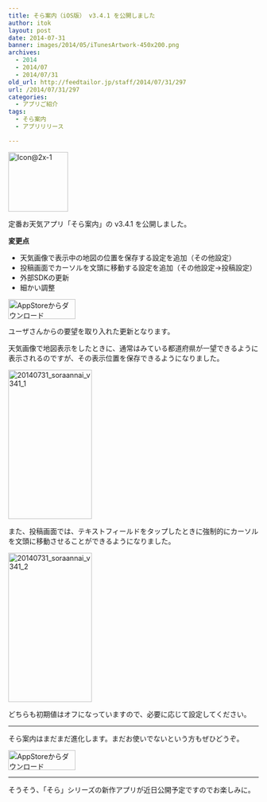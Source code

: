 ```yaml
---
title: そら案内（iOS版） v3.4.1 を公開しました
author: itok
layout: post
date: 2014-07-31
banner: images/2014/05/iTunesArtwork-450x200.png
archives:
  - 2014
  - 2014/07
  - 2014/07/31
old_url: http://feedtailor.jp/staff/2014/07/31/297
url: /2014/07/31/297
categories:
  - アプリご紹介
tags:
  - そら案内
  - アプリリリース

---
```

<a href="https://itunes.apple.com/jp/app/id599856811" target=_blank><img src="/images/2014/05/19b3eee70366dac93faf64e64d75a72e.png" alt="Icon@2x-1" width="120" height="120" class="alignnone size-full wp-image-117" /></a>

定番お天気アプリ「そら案内」の v3.4.1 を公開しました。

**変更点**

  * 天気画像で表示中の地図の位置を保存する設定を追加（その他設定）
  * 投稿画面でカーソルを文頭に移動する設定を追加（その他設定→投稿設定）
  * 外部SDKの更新
  * 細かい調整

<a href="https://itunes.apple.com/jp/app/id599856811" target=_blank><img src="/images/2014/04/Download_on_the_App_Store_Badge_JP_135x40_1004.png" alt="AppStoreからダウンロード" width="135" height="40" class="alignnone size-full wp-image-58" /></a>

ユーザさんからの要望を取り入れた更新となります。

天気画像で地図表示をしたときに、通常はみている都道府県が一望できるように表示されるのですが、その表示位置を保存できるようになりました。

[<img src="/images/2014/07/20140731_soraannai_v341_1-168x300.jpg" alt="20140731_soraannai_v341_1" width="168" height="300" class="alignnone size-medium wp-image-298" />](/images/2014/07/20140731_soraannai_v341_1.jpg)

また、投稿画面では、テキストフィールドをタップしたときに強制的にカーソルを文頭に移動させることができるようになりました。

[<img src="/images/2014/07/20140731_soraannai_v341_2-168x300.jpg" alt="20140731_soraannai_v341_2" width="168" height="300" class="alignnone size-medium wp-image-299" />](/images/2014/07/20140731_soraannai_v341_2.jpg)

どちらも初期値はオフになっていますので、必要に応じて設定してください。

* * *

そら案内はまだまだ進化します。まだお使いでないという方もぜひどうぞ。

<a href="https://itunes.apple.com/jp/app/id599856811" target=_blank><img src="/images/2014/04/Download_on_the_App_Store_Badge_JP_135x40_1004.png" alt="AppStoreからダウンロード" width="135" height="40" class="alignnone size-full wp-image-58" /></a>

* * *

そうそう、「そら」シリーズの新作アプリが近日公開予定ですのでお楽しみに。